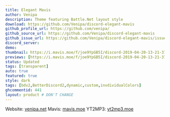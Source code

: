 ```yaml
---
title: Elegant Mavis
author: Venipa
description: Theme featuring Battle.Net layout style
download: https://github.com/Venipa/discord-elegant-mavis
github_profile_url: https://github.com/venipa/
github_source_url: https://github.com/Venipa/discord-elegant-mavis
github_issue_url: https://github.com/Venipa/discord-elegant-mavis/issues
discord_server:
demo: 
thumbnail: https://i.mavis.moe/f/joe9YpGB5I/discord-2019-04-20-13-21-37.png
previews: [https://i.mavis.moe/f/joe9YpGB5I/discord-2019-04-20-13-21-37.png,https://i.mavis.moe/f/5Ewe4T07D2/discord-2019-04-20-13-23-53.png,https://i.mavis.moe/f/InpJwAJ5Rk/discord-2019-04-20-13-16-46.png]
status: Updated
tags: [transparent]
auto: true
featured: true
style: dark
tags: [bdv2,BetterDiscord2,dynamic,custom,invdividualColors]
ghcommentid: 441
layout: product # DON'T CHANGE
---
```

Website: [venipa.net](https://venipa.net)
Mavis: [mavis.moe](https://mavis.moe)
YT2MP3: [yt2mp3.moe](https://yt2mp3.moe)
